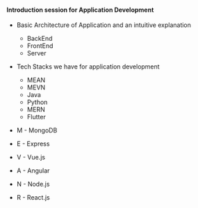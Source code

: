 #### Introduction session for Application Development

* Basic Architecture of Application and an intuitive explanation

  * BackEnd
  * FrontEnd
  * Server

* Tech Stacks we have for application development
  * MEAN
  * MEVN
  * Java
  * Python
  * MERN
  * Flutter

* M - MongoDB
* E - Express
* V - Vue.js
* A - Angular
* N - Node.js
* R - React.js
